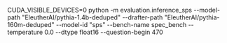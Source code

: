 CUDA_VISIBLE_DEVICES=0 python -m evaluation.inference_sps --model-path "EleutherAI/pythia-1.4b-deduped" --drafter-path "EleutherAI/pythia-160m-deduped" --model-id "sps" --bench-name spec_bench --temperature 0.0 --dtype float16 --question-begin 470
